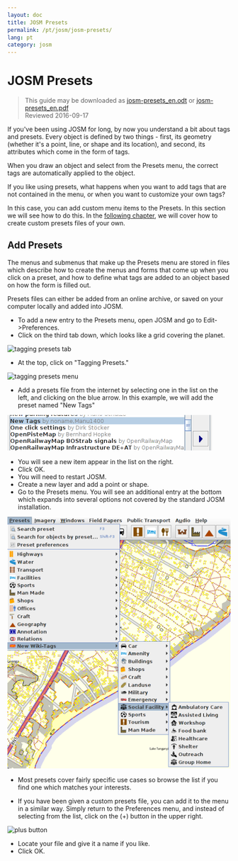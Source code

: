 ```yaml
---
layout: doc
title: JOSM Presets
permalink: /pt/josm/josm-presets/
lang: pt
category: josm
---
```


JOSM Presets
============

> This guide may be downloaded as [josm-presets_en.odt](/files/josm-presets_en.odt) or [josm-presets_en.pdf](/files/josm-presets_en.pdf)  
> Reviewed 2016-09-17  

If you've been using JOSM for long, by now you understand a bit about tags and presets. Every object is defined by two things - first, its geometry (whether it's a point, line, or shape and its location), and second, its attributes which come in the form of tags.  

When you draw an object and select from the Presets menu, the correct tags are automatically applied to the object.  

If you like using presets, what happens when you want to add tags that are not contained in the menu, or when you want to customize your own tags?  

In this case, you can add custom menu items to the Presets. In this section we will see how to do this. In the [following chapter](/en/josm/creating-presets), we will cover how to create custom presets files of your own.  


Add Presets
-----------

The menus and submenus that make up the Presets menu are stored in files which describe how to create the menus and forms that come up when you click on a preset, and how to define what tags are added to an object based on how the form is filled out.  

Presets files can either be added from an online archive, or saved on your computer locally and added into JOSM.  

* To add a new entry to the Presets menu, open JOSM and go to Edit->Preferences.  
* Click on the third tab down, which looks like a grid covering the planet.  

![tagging presets tab][]

* At the top, click on "Tagging Presets."  

![tagging presets menu][]

* Add a presets file from the internet by selecting one in the list on 	the left, and clicking on the blue arrow. In this example, we will add the preset named "New Tags"  

![example presets][]

* You will see a new item appear in the list on the right.  
* Click OK.  
* You will need to restart JOSM.  
* Create a new layer and add a point or shape.  
* Go to the Presets menu. You will see an additional entry at the bottom which expands into several options not covered by the standard JOSM installation.  

![additional tags preset][]

* Most presets cover fairly specific use cases so browse the list if you find one which matches your interests.  

* If you have been given a custom presets file, you can add it to the menu in a similar way. Simply return to the Preferences menu, and instead of selecting from the list, click on the (+) button in the upper right.  

![plus button][]

* Locate your file and give it a name if you like.  
* Click OK.  


[tagging presets tab]: /images/josm/tagging-presets-tab.png
[tagging presets menu]: /images/josm/tagging-presets-menu.png
[example presets]: /images/josm/example-presets2.png
[additional tags preset]: /images/josm/new-tags-preset.png
[plus button]: /images/josm/plus-button.png

